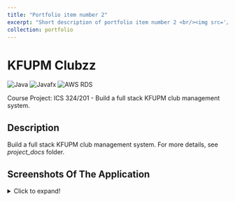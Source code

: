 ```yaml
---
title: "Portfolio item number 2"
excerpt: "Short description of portfolio item number 2 <br/><img src='/images/500x300.png'>"
collection: portfolio
---
```


# KFUPM Clubzz
  ![Java](https://img.shields.io/badge/Java-5181b8?style=flat&logo=java&logoColor=white)
  ![Javafx](https://img.shields.io/badge/Javafx-orange?style=flat)
  ![AWS RDS](https://img.shields.io/badge/-AWS_RDS-f0806c?style=flat)
  
  Course Project: ICS 324/201 - Build a full stack KFUPM club management system.

## Description
   Build a full stack KFUPM club management system. For more details, see *project_docs* folder.

## Screenshots Of The Application
<details>
  <summary>Click to expand!</summary>
<img src="/readme_res/Snap1.png" width="400"/><img src="/readme_res/Snap2.png" width="400"/>

<img src="/readme_res/Snap3.png" width="400"/> <img src="/readme_res/Snap4.png" width="400"/> 

<img src="/readme_res/Snap5.png" width="400"/><img src="/readme_res/Snap6.png" width="400"/>

<img src="/readme_res/Snap7.png" width="400"/> <img src="/readme_res/Snap8.png" width="400"/> 

<img src="/readme_res/Snap9.png" width="400"/> <img src="/readme_res/Snap10.png" width="400"/> 
</details>





